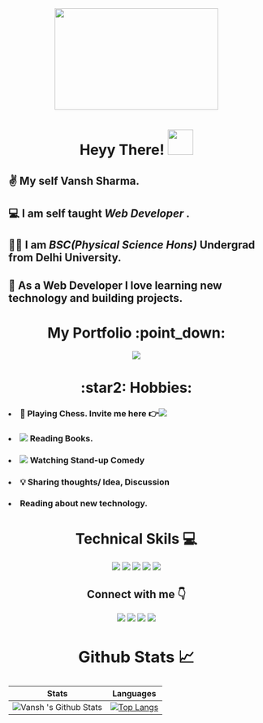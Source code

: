 <!--Gif-->
<div align="center"><img src="https://images.unsplash.com/photo-1438786657495-640937046d18?ixlib=rb-1.2.1&ixid=MnwxMjA3fDB8MHxwaG90by1wYWdlfHx8fGVufDB8fHx8&auto=format&fit=crop&w=750&q=80" width="80%" height="200px"></div>



 

<!--Intro-->
<div align="center"><h1><b>  Heyy There! <img src="https://media.tenor.com/images/f580b40a349dcb2d7cb93573e2329061/tenor.gif" width="50"/>
</b></h1></div>

## ✌️ My self **Vansh Sharma**. ##

## 💻 I am self taught **_Web Developer_** . ##

## 👨‍🎓 I am **_BSC(Physical Science Hons)_** Undergrad from Delhi University.

## 📌 As a Web Developer  I love learning new technology and building projects. ##

<div align="center"><h1> My Portfolio :point_down: </h1>
<a href="https://vanshsharma.netlify.app/" target="_blank"><img src="https://img.icons8.com/clouds/80/000000/resume.png" style="vertical-align:top"></a> 
</div>



<!-- Hobbies -->
<div align="center"><h1> :star2: Hobbies: </h1></div> 

### <li>:horse: Playing Chess. Invite me here :point_right:<a href="https://www.chess.com/member/vanshsh2701" target="_blank"><img src="https://img.icons8.com/clouds/50/000000/rook.png"/></a></li>

### <li><img src="https://img.icons8.com/plasticine/30/000000/books.png"/> Reading Books.</li>

### <li><img src="https://img.icons8.com/offices/30/000000/theatre-mask.png"/> Watching Stand-up Comedy</li>

### <li>:bulb: Sharing thoughts/ Idea, Discussion</li>

### <li>  Reading about new technology.</li>



<!--Technical skills-->
<div align="center"><h1> Technical Skils 💻 </h1>
<img src="https://img.icons8.com/dusk/50/000000/html-5.png"/>
<img src="https://img.icons8.com/dusk/50/000000/css3.png"/>
<img src="https://img.icons8.com/color/50/000000/sass-avatar.png"/>
<img src="https://img.icons8.com/color/50/000000/git.png"/>
<img src="https://img.icons8.com/dusk/50/000000/javascript-logo.png"/>
</div>


<!--Contact-->
<div align="center"> <h2> Connect with me 👇</h2>  
 <a href="https://twitter.com/Vanshsh2701" target="_blank"><img src="https://img.icons8.com/clouds/60/000000/twitter.png"/></a>
 <a href="https://www.linkedin.com/in/vanshsharma27/" target="_blank"><img src="https://img.icons8.com/bubbles/60/000000/linkedin.png"/></a> 
 <a href="mailto:vanshsharma9354@gmail.com" target="_blank"><img src="https://img.icons8.com/clouds/60/000000/gmail.png"/></a>
 <a href ="https://vanshsharma.hashnode.dev/" traget="_blank"><img src="https://img.icons8.com/office/50/000000/blog.png"/></a>
</div>  



<!--Github Stats-->
## <div align="center"><h2>Github Stats 📈 </h2>


Stats | Languages
------| ----------
![Vansh 's Github Stats](https://github-readme-stats.vercel.app/api?username=VanshSh&show_icons=true&theme=radical) |  [![Top Langs](https://github-readme-stats.vercel.app/api/top-langs/?username=VanshSh)](https://github.com/anuraghazra/github-readme-stats)


 
